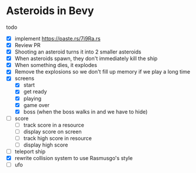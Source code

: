 # Asteroids in Bevy

todo

- [x] implement https://paste.rs/7i9Ra.rs
- [x] Review PR
- [x] Shooting an asteroid turns it into 2 smaller asteroids
- [x] When asteroids spawn, they don't immediately kill the ship
- [x] When something dies, it explodes
- [x] Remove the explosions so we don't fill up memory if we play a long time
- [x] screens
  - [x] start
  - [x] get ready
  - [x] playing
  - [x] game over
  - [x] boss (when the boss walks in and we have to hide)
- [ ] score
  - [ ] track score in a resource
  - [ ] display score on screen
  - [ ] track high score in resource
  - [ ] display high score
- [ ] teleport ship
- [x] rewrite collision system to use Rasmusgo's style
- [ ] ufo
